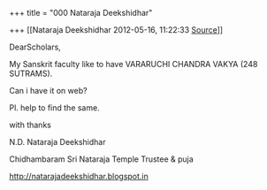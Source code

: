 +++
title = "000 Nataraja Deekshidhar"

+++
[[Nataraja Deekshidhar	2012-05-16, 11:22:33 [Source](https://groups.google.com/g/samskrita/c/IykdsXsBWrs)]]



DearScholars,

My Sanskrit faculty like to have VARARUCHI CHANDRA VAKYA (248 SUTRAMS).

Can i have it on web?

Pl. help to find the same.

with thanks

N.D. Nataraja Deekshidhar

Chidhambaram Sri Nataraja Temple Trustee & puja

<http://natarajadeekshidhar.blogspot.in>

  

  


